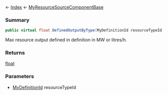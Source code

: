 ← [Index](Api-Index) ← [MyResourceSourceComponentBase](VRage.Game.Components.MyResourceSourceComponentBase)

### Summary

```csharp
public virtual float DefinedOutputByType(MyDefinitionId resourceTypeId)
```

Max resource output defined in definition in MW or litres/h.

### Returns

[float](System.Single)

### Parameters

* [MyDefinitionId](VRage.Game.MyDefinitionId) resourceTypeId
